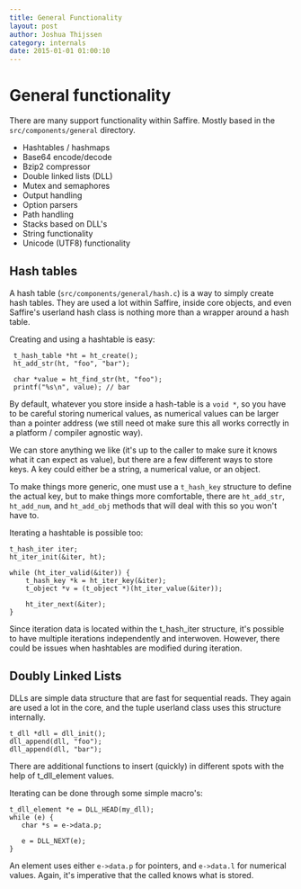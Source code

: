 ```yaml
---
title: General Functionality
layout: post
author: Joshua Thijssen
category: internals
date: 2015-01-01 01:00:10
---
```


# General functionality
There are many support functionality within Saffire. Mostly based in the `src/components/general` directory.

- Hashtables / hashmaps
- Base64 encode/decode
- Bzip2 compressor
- Double linked lists (DLL)
- Mutex and semaphores
- Output handling
- Option parsers
- Path handling
- Stacks based on DLL's
- String functionality
- Unicode (UTF8) functionality


## Hash tables
A hash table (`src/components/general/hash.c`) is a way to simply create hash tables. They are used a lot within Saffire, inside core objects, and even Saffire's userland hash class is nothing more than a wrapper around a hash table.

Creating and using a hashtable is easy:

     t_hash_table *ht = ht_create();
     ht_add_str(ht, "foo", "bar");
     
     char *value = ht_find_str(ht, "foo");
     printf("%s\n", value); // bar

By default, whatever you store inside a hash-table is a `void *`, so you have to be careful storing numerical values, as numerical values can be larger than a pointer address (we still need ot make sure this all works correctly in a platform / compiler agnostic way).

We can store anything we like (it's up to the caller to make sure it knows what it can expect as value), but there are a few different ways to store keys. A key could either be a string, a numerical value, or an object.

To make things more generic, one must use a `t_hash_key` structure to define the actual key, but to make things more comfortable, there are `ht_add_str`, `ht_add_num`, and `ht_add_obj` methods that will deal with this so you won't have to.

Iterating a hashtable is possible too:

    t_hash_iter iter;
    ht_iter_init(&iter, ht);

    while (ht_iter_valid(&iter)) {
        t_hash_key *k = ht_iter_key(&iter);
        t_object *v = (t_object *)(ht_iter_value(&iter));
        
        ht_iter_next(&iter);
    }
    
Since iteration data is located within the t_hash_iter structure, it's possible to have multiple iterations independently and interwoven. However, there could be issues when hashtables are modified during iteration.



## Doubly Linked Lists
DLLs are simple data structure that are fast for sequential reads. They again are used a lot in the core, and the tuple userland class uses this structure internally.


	t_dll *dll = dll_init();
	dll_append(dll, "foo");
	dll_append(dll, "bar");
	
There are additional functions to insert (quickly) in different spots with the help of t_dll_element values.

Iterating can be done through some simple macro's:

    t_dll_element *e = DLL_HEAD(my_dll);
    while (e) {
       char *s = e->data.p;
       
       e = DLL_NEXT(e);
    }

An element uses either `e->data.p` for pointers, and `e->data.l` for numerical values. Again, it's imperative that the called knows what is stored.
